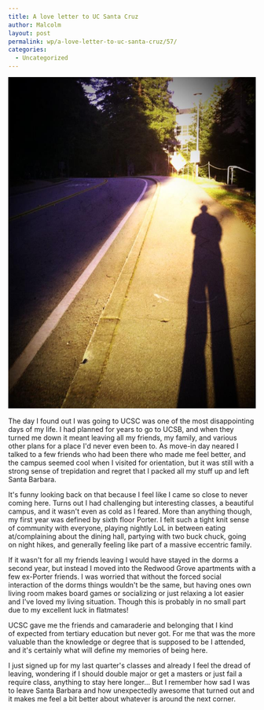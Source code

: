 ```yaml
---
title: A love letter to UC Santa Cruz
author: Malcolm
layout: post
permalink: wp/a-love-letter-to-uc-santa-cruz/57/
categories:
  - Uncategorized
---
```


 ![Walking up Science Hill with the sun behind](/assets/ucsc.jpg)

The day I found out I was going to UCSC was one of the most disappointing days of my life. I had planned for years to go to UCSB, and when they turned me down it meant leaving all my friends, my family, and various other plans for a place I'd never even been to. As move-in day neared I talked to a few friends who had been there who made me feel better, and the campus seemed cool when I visited for orientation, but it was still with a strong sense of trepidation and regret that I packed all my stuff up and left Santa Barbara.

It's funny looking back on that because I feel like I came so close to never coming here. Turns out I had challenging but interesting classes, a beautiful campus, and it wasn't even as cold as I feared. More than anything though, my first year was defined by sixth floor Porter. I felt such a tight knit sense of community with everyone, playing nightly LoL in between eating at/complaining about the dining hall, partying with two buck chuck, going on night hikes, and generally feeling like part of a massive eccentric family.

If it wasn't for all my friends leaving I would have stayed in the dorms a second year, but instead I moved into the Redwood Grove apartments with a few ex-Porter friends. I was worried that without the forced social interaction of the dorms things wouldn't be the same, but having ones own living room makes board games or socializing or just relaxing a lot easier and I've loved my living situation. Though this is probably in no small part due to my excellent luck in flatmates!

UCSC gave me the friends and camaraderie and belonging that I kind of expected from tertiary education but never got. For me that was the more valuable than the knowledge or degree that is supposed to be I attended, and it's certainly what will define my memories of being here.

I just signed up for my last quarter's classes and already I feel the dread of leaving, wondering if I should double major or get a masters or just fail a require class, anything to stay here longer... But I remember how sad I was to leave Santa Barbara and how unexpectedly awesome that turned out and it makes me feel a bit better about whatever is around the next corner.